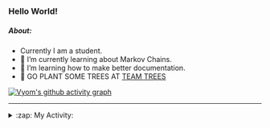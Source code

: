 ### Hello World!

##### About:
- Currently I am a student.
- 🌱 I’m currently learning about Markov Chains.
- 🌱 I’m learning how to make better documentation.
- 🌱 GO PLANT SOME TREES AT [TEAM TREES](https://teamtrees.org/)

[![Vyom's github activity graph](https://activity-graph.herokuapp.com/graph?username=Vyvy-vi)](https://github.com/ashutosh00710/github-readme-activity-graph)

---
<details>
  <summary>:zap: My Activity:</summary>
  
<!--START_SECTION:waka-->
![Code Time](http://img.shields.io/badge/Code%20Time-833%20hrs%2043%20mins-blue)

**I'm a Night 🦉** 

```text
🌞 Morning    67 commits     ██░░░░░░░░░░░░░░░░░░░░░░░   8.2% 
🌆 Daytime    201 commits    ██████░░░░░░░░░░░░░░░░░░░   24.6% 
🌃 Evening    283 commits    ████████░░░░░░░░░░░░░░░░░   34.64% 
🌙 Night      266 commits    ████████░░░░░░░░░░░░░░░░░   32.56%

```
📅 **I'm Most Productive on Sunday** 

```text
Monday       72 commits     ██░░░░░░░░░░░░░░░░░░░░░░░   8.81% 
Tuesday      134 commits    ████░░░░░░░░░░░░░░░░░░░░░   16.4% 
Wednesday    122 commits    ███░░░░░░░░░░░░░░░░░░░░░░   14.93% 
Thursday     106 commits    ███░░░░░░░░░░░░░░░░░░░░░░   12.97% 
Friday       112 commits    ███░░░░░░░░░░░░░░░░░░░░░░   13.71% 
Saturday     94 commits     ███░░░░░░░░░░░░░░░░░░░░░░   11.51% 
Sunday       177 commits    █████░░░░░░░░░░░░░░░░░░░░   21.66%

```


📊 **This Week I Spent My Time On** 

```text
🔥 Editors: 
VS Code                  6 hrs 21 mins       ████████████████████████░   96.22% 
Vim                      14 mins             █░░░░░░░░░░░░░░░░░░░░░░░░   3.78%

🐱‍💻 Projects: 
palantir                 5 hrs 27 mins       ████████████████████░░░░░   82.61% 
praise                   34 mins             ██░░░░░░░░░░░░░░░░░░░░░░░   8.74% 
discord-bot-army-basic-bo14 mins             █░░░░░░░░░░░░░░░░░░░░░░░░   3.65% 
Call-Reminders-template  6 mins              ░░░░░░░░░░░░░░░░░░░░░░░░░   1.74% 
Unknown Project          6 mins              ░░░░░░░░░░░░░░░░░░░░░░░░░   1.59%

```


 Last Updated on 10/07/2022 09:04:27 UTC
<!--END_SECTION:waka-->
</details>
